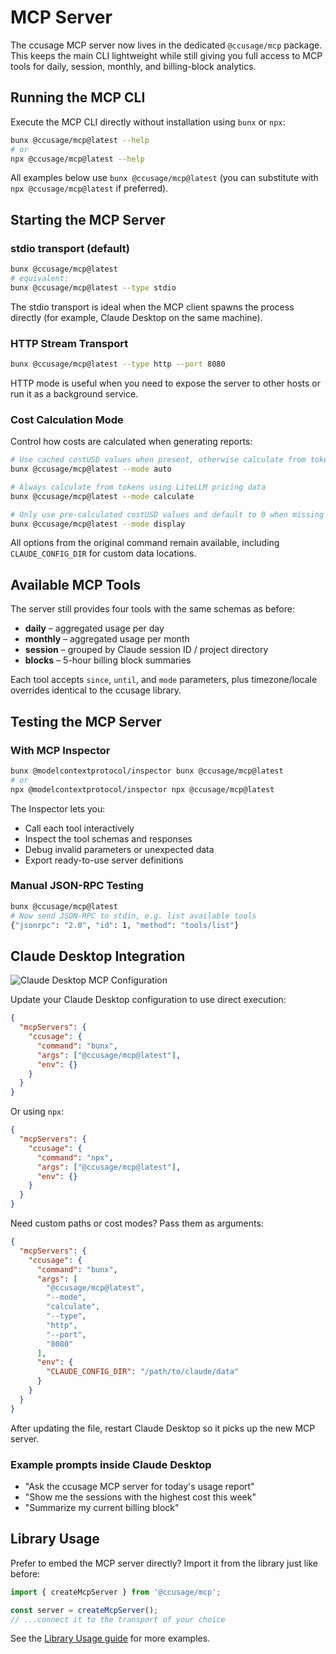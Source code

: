 # MCP Server

The ccusage MCP server now lives in the dedicated `@ccusage/mcp` package. This keeps the main CLI lightweight while still giving you full access to MCP tools for daily, session, monthly, and billing-block analytics.

## Running the MCP CLI

Execute the MCP CLI directly without installation using `bunx` or `npx`:

```bash
bunx @ccusage/mcp@latest --help
# or
npx @ccusage/mcp@latest --help
```

All examples below use `bunx @ccusage/mcp@latest` (you can substitute with `npx @ccusage/mcp@latest` if preferred).

## Starting the MCP Server

### stdio transport (default)

```bash
bunx @ccusage/mcp@latest
# equivalent:
bunx @ccusage/mcp@latest --type stdio
```

The stdio transport is ideal when the MCP client spawns the process directly (for example, Claude Desktop on the same machine).

### HTTP Stream Transport

```bash
bunx @ccusage/mcp@latest --type http --port 8080
```

HTTP mode is useful when you need to expose the server to other hosts or run it as a background service.

### Cost Calculation Mode

Control how costs are calculated when generating reports:

```bash
# Use cached costUSD values when present, otherwise calculate from tokens (default)
bunx @ccusage/mcp@latest --mode auto

# Always calculate from tokens using LiteLLM pricing data
bunx @ccusage/mcp@latest --mode calculate

# Only use pre-calculated costUSD values and default to 0 when missing
bunx @ccusage/mcp@latest --mode display
```

All options from the original command remain available, including `CLAUDE_CONFIG_DIR` for custom data locations.

## Available MCP Tools

The server still provides four tools with the same schemas as before:

- **daily** – aggregated usage per day
- **monthly** – aggregated usage per month
- **session** – grouped by Claude session ID / project directory
- **blocks** – 5-hour billing block summaries

Each tool accepts `since`, `until`, and `mode` parameters, plus timezone/locale overrides identical to the ccusage library.

## Testing the MCP Server

### With MCP Inspector

```bash
bunx @modelcontextprotocol/inspector bunx @ccusage/mcp@latest
# or
npx @modelcontextprotocol/inspector npx @ccusage/mcp@latest
```

The Inspector lets you:

- Call each tool interactively
- Inspect the tool schemas and responses
- Debug invalid parameters or unexpected data
- Export ready-to-use server definitions

### Manual JSON-RPC Testing

```bash
bunx @ccusage/mcp@latest
# Now send JSON-RPC to stdin, e.g. list available tools
{"jsonrpc": "2.0", "id": 1, "method": "tools/list"}
```

## Claude Desktop Integration

![Claude Desktop MCP Configuration](/mcp-claude-desktop.avif)

Update your Claude Desktop configuration to use direct execution:

```json
{
  "mcpServers": {
    "ccusage": {
      "command": "bunx",
      "args": ["@ccusage/mcp@latest"],
      "env": {}
    }
  }
}
```

Or using `npx`:

```json
{
  "mcpServers": {
    "ccusage": {
      "command": "npx",
      "args": ["@ccusage/mcp@latest"],
      "env": {}
    }
  }
}
```

Need custom paths or cost modes? Pass them as arguments:

```json
{
  "mcpServers": {
    "ccusage": {
      "command": "bunx",
      "args": [
        "@ccusage/mcp@latest",
        "--mode",
        "calculate",
        "--type",
        "http",
        "--port",
        "8080"
      ],
      "env": {
        "CLAUDE_CONFIG_DIR": "/path/to/claude/data"
      }
    }
  }
}
```

After updating the file, restart Claude Desktop so it picks up the new MCP server.

### Example prompts inside Claude Desktop

- "Ask the ccusage MCP server for today's usage report"
- "Show me the sessions with the highest cost this week"
- "Summarize my current billing block"

## Library Usage

Prefer to embed the MCP server directly? Import it from the library just like before:

```ts
import { createMcpServer } from '@ccusage/mcp';

const server = createMcpServer();
// ...connect it to the transport of your choice
```

See the [Library Usage guide](/guide/library-usage) for more examples.
